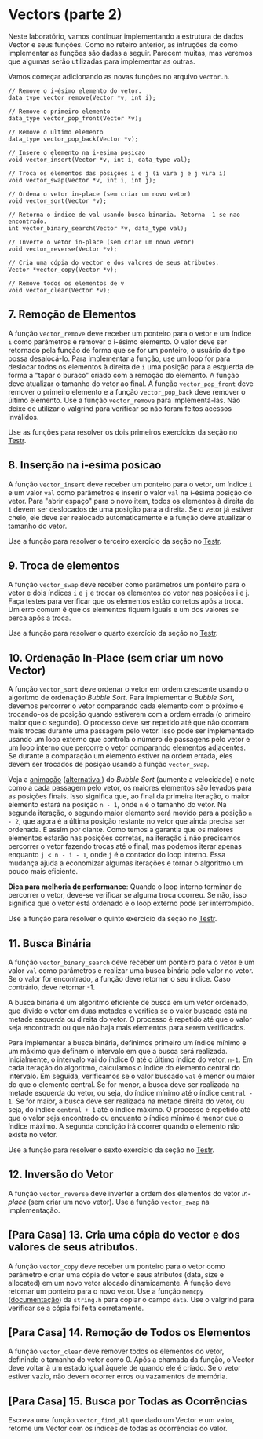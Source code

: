 
# Vectors (parte 2)

Neste laboratório, vamos continuar implementando a estrutura de dados Vector e seus funções. 
Como no reteiro anterior, as intruções de como implementar as funções são dadas a seguir. Parecem muitas, mas veremos que algumas serão utilizadas para implementar as outras.

Vamos começar adicionando as novas funções no arquivo ```vector.h```.

```
// Remove o i-ésimo elemento do vetor.
data_type vector_remove(Vector *v, int i); 

// Remove o primeiro elemento
data_type vector_pop_front(Vector *v); 

// Remove o ultimo elemento
data_type vector_pop_back(Vector *v); 

// Insere o elemento na i-esima posicao
void vector_insert(Vector *v, int i, data_type val); 

// Troca os elementos das posições i e j (i vira j e j vira i)
void vector_swap(Vector *v, int i, int j); 

// Ordena o vetor in-place (sem criar um novo vetor)
void vector_sort(Vector *v);

// Retorna o indice de val usando busca binaria. Retorna -1 se nao encontrado.
int vector_binary_search(Vector *v, data_type val);

// Inverte o vetor in-place (sem criar um novo vetor)
void vector_reverse(Vector *v); 

// Cria uma cópia do vector e dos valores de seus atributos.
Vector *vector_copy(Vector *v); 

// Remove todos os elementos de v
void vector_clear(Vector *v);
```

## 7. Remoção de Elementos

A função ```vector_remove``` deve receber um ponteiro para o vetor e um índice ```i``` como parâmetros e remover o i-ésimo elemento. O valor deve ser retornado pela função de forma que se for um ponteiro, o usuário do tipo possa desalocá-lo. Para implementar a função, use um loop for para deslocar todos os elementos à direita de ```i``` uma posição para a esquerda de forma a "tapar o buraco" criado com a remoção do elemento. A função deve atualizar o tamanho do vetor ao final. A função ```vector_pop_front``` deve remover o primeiro elemento e a função ```vector_pop_back``` deve remover o último elemento. Use a função ```vector_remove``` para implementá-las. Não deixe de utilizar o valgrind para verificar se não foram feitos acessos inválidos. 

Use as funções para resolver os dois primeiros exercícios da seção no [Testr](http://200.137.66.71:8000/testr/course/5).

## 8. Inserção na i-esima posicao

A função ```vector_insert``` deve receber um ponteiro para o vetor, um índice ```i``` e um valor ```val``` como parâmetros e inserir o valor ```val``` na i-ésima posição do vetor. Para "abrir   espaço" para o novo item, todos os elementos à direita de ```i``` devem ser deslocados de uma posição para a direita. Se o vetor já estiver cheio, ele deve ser realocado automaticamente e  a função deve atualizar o tamanho do vetor. 

Use a função para resolver o terceiro exercício da seção no [Testr](http://200.137.66.71:8000/testr/course/5).

## 9. Troca de elementos 

A função ```vector_swap``` deve receber como parâmetros um ponteiro para o vetor e dois índices ```i``` e ```j```  e trocar os elementos do vetor nas posições i e j. Faça testes para verificar que os elementos estão corretos após a troca. Um erro comum é que os elementos fiquem iguais e um dos valores se perca após a troca.

Use a função para resolver o quarto exercício da seção no [Testr](http://200.137.66.71:8000/testr/course/5).

## 10. Ordenação In-Place (sem criar um novo Vector)

A função ```vector_sort``` deve ordenar o vetor em ordem crescente usando o algoritmo de ordenação *Bubble Sort*. Para implementar o *Bubble Sort*, devemos percorrer o vetor comparando cada elemento com o próximo e trocando-os de posição quando estiverem com a ordem errada (o primeiro maior que o segundo). O processo deve ser repetido até que não ocorram mais trocas durante uma passagem pelo vetor. Isso pode ser implementado usando um loop externo que controla o número de passagens pelo vetor e um loop interno que percorre o vetor comparando elementos adjacentes. Se durante a comparação um elemento estiver na ordem errada, eles devem ser trocados de posição usando a função ```vector_swap```. 

Veja a [animação](https://visualgo.net/en/sorting) ([alternativa ](https://www.cs.usfca.edu/~galles/visualization/ComparisonSort.html)) do *Bubble Sort* (aumente a velocidade) e note como a cada passagem pelo vetor, os maiores elementos são levados para as posições finais. Isso significa que, ao final da primeira iteração, o maior elemento estará na posição ```n - 1```, onde ```n``` é o tamanho do vetor. Na segunda iteração, o segundo maior elemento será movido para a posição ```n - 2```, que agora é a última posição restante no vetor que ainda precisa ser ordenada. E assim por diante. Como temos a garantia que os maiores elementos estarão nas posições corretas, na iteração ```i``` não precisamos percorrer o vetor fazendo trocas até o final, mas podemos iterar apenas enquanto ```j < n - i - 1```, onde ```j``` é o contador do loop interno. Essa mudança ajuda a economizar algumas iterações e tornar o algoritmo um pouco mais eficiente. 

**Dica para melhoria de performance**: Quando o loop interno terminar de percorrer o vetor, deve-se verificar se alguma troca ocorreu. Se não, isso significa que o vetor está ordenado e o loop externo pode ser interrompido.

Use a função para resolver o quinto exercício da seção no [Testr](http://200.137.66.71:8000/testr/course/5).

## 11. Busca Binária 

A função ```vector_binary_search``` deve receber um ponteiro para o vetor e um valor ```val``` como parâmetros e realizar uma busca binária pelo valor no vetor. Se o valor for encontrado, a função deve retornar o seu índice. Caso contrário, deve retornar -1.

A busca binária é um algoritmo eficiente de busca em um vetor ordenado, que divide o vetor em duas metades e verifica se o valor buscado está na metade esquerda ou direita do vetor. O processo é repetido até que o valor seja encontrado ou que não haja mais elementos para serem verificados.

Para implementar a busca binária, definimos primeiro um índice mínimo e um máximo que definem  o intervalo em que a busca será realizada. Inicialmente, o intervalo vai do índice 0 até o último índice do vetor, ```n-1```. Em cada iteração do algoritmo, calculamos o índice do elemento central do intervalo. Em seguida, verificamos se o valor buscado ```val``` é menor ou maior do que o elemento central. Se for menor, a busca deve ser realizada na metade esquerda do vetor, ou seja, do índice mínimo até o índice ```central - 1```. Se for maior, a busca deve ser realizada na metade direita do vetor, ou seja, do índice ```central + 1``` até o índice máximo. O processo é repetido até que o valor seja encontrado ou enquanto o índice mínimo é menor que o índice máximo. A segunda condição irá ocorrer quando o elemento não existe no vetor. 

Use a função para resolver o sexto exercício da seção no [Testr](http://200.137.66.71:8000/testr/course/5).

## 12. Inversão do Vetor

A função ```vector_reverse``` deve inverter a ordem dos elementos do vetor *in-place* (sem criar um novo vetor). Use a função ```vector_swap``` na implementação.

## [Para Casa] 13. Cria uma cópia do vector e dos valores de seus atributos.

A função ```vector_copy``` deve receber um ponteiro para o vetor como parâmetro e criar uma cópia do vetor e seus atributos (data, size e allocated) em um novo vetor alocado dinamicamente. A função deve retornar um ponteiro para o novo vetor. Use a função ```memcpy``` ([documentação](https://cplusplus.com/reference/cstring/memcpy/)) da ```string.h``` para copiar o campo ```data```. Use o valgrind para verificar se a cópia foi feita corretamente.

## [Para Casa] 14. Remoção de Todos os Elementos 

A função ```vector_clear``` deve remover todos os elementos do vetor, definindo o tamanho do vetor como 0. Após a chamada da função, o Vector deve voltar à um estado igual àquele de quando ele é criado. Se o vetor estiver vazio, não devem ocorrer erros ou vazamentos de memória. 

## [Para Casa] 15. Busca por Todas as Ocorrências

Escreva uma função ```vector_find_all``` que dado um Vector e um valor, retorne um Vector com os índices de todas as ocorrências do valor. 

